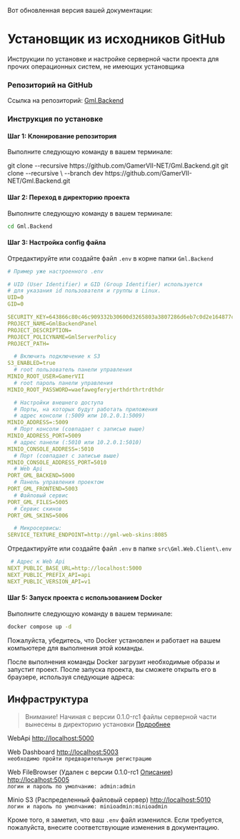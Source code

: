 Вот обновленная версия вашей документации:

# Установщик из исходников GitHub

Инструкции по установке и настройке серверной части проекта для прочих операционных систем, не имеющих установщика

### Репозиторий на GitHub

Ссылка на репозиторий: [Gml.Backend](https://github.com/GamerVII-NET/Gml.Backend)

### Инструкция по установке

#### Шаг 1: Клонирование репозитория

Выполните следующую команду в вашем терминале:

<tabs>
    <tab title="Стабильная версия">
      <code-block lang="bash">
        git clone --recursive https://github.com/GamerVII-NET/Gml.Backend.git
      </code-block>
    </tab>
    <tab title="Последняя актуальная">
      <code-block lang="bash">
            git clone --recursive \
                      --branch dev https://github.com/GamerVII-NET/Gml.Backend.git
      </code-block>
    </tab>
</tabs>

#### Шаг 2: Переход в директорию проекта

Выполните следующую команду в вашем терминале:

```bash
cd Gml.Backend
```

#### Шаг 3: Настройка config файла

Отредактируйте или создайте файл `.env` в корне папки `Gml.Backend`

```yaml
# Пример уже настроенного .env

# UID (User Identifier) и GID (Group Identifier) используется
# для указания id пользователя и группы в Linux.
UID=0
GID=0

SECURITY_KEY=643866c80c46c909332b30600d3265803a3807286d6eb7c0d2e164877c809519
PROJECT_NAME=GmlBackendPanel
PROJECT_DESCRIPTION=
PROJECT_POLICYNAME=GmlServerPolicy
PROJECT_PATH=

  # Включить подключение к S3
S3_ENABLED=true
  # root пользователь панели управления
MINIO_ROOT_USER=GamerVII
  # root пароль панели управления
MINIO_ROOT_PASSWORD=waefawegferyjerthdrthrtrdthdr

  # Настройки внешнего доступа
  # Порты, на которых будут работать приложения
  # адрес консоли (:5009 или 10.2.0.1:5009)
MINIO_ADDRESS=:5009
  # Порт консоли (совпадает с записью выше)
MINIO_ADDRESS_PORT=5009
  # адрес панели (:5010 или 10.2.0.1:5010)
MINIO_CONSOLE_ADDRESS=:5010
  # Порт (совпадает с записью выше)
MINIO_CONSOLE_ADDRESS_PORT=5010
  # Web Api
PORT_GML_BACKEND=5000
  # Панель управления проектом
PORT_GML_FRONTEND=5003
  # Файловый сервис
PORT_GML_FILES=5005
  # Сервис скинов
PORT_GML_SKINS=5006

  # Микросервисы:
SERVICE_TEXTURE_ENDPOINT=http://gml-web-skins:8085
```

Отредактируйте или создайте файл `.env` в папке `src\Gml.Web.Client\.env`

```yaml
 # Адрес к Web Api
NEXT_PUBLIC_BASE_URL=http://localhost:5000
NEXT_PUBLIC_PREFIX_API=api
NEXT_PUBLIC_VERSION_API=v1
```

#### Шаг 5: Запуск проекта с использованием Docker

Выполните следующую команду в вашем терминале:

```bash
docker compose up -d
```

Пожалуйста, убедитесь, что Docker установлен и работает на вашем компьютере для выполнения этой команды.


После выполнения команды Docker загрузит необходимые образы и запустит проект.
После запуска проекта, вы сможете открыть его в браузере, используя следующие адреса:

## Инфраструктура

> Внимание! Начиная с версии 0.1.0-rc1 файлы серверной части вынесены в директорию
> установки [Подробнее](gml-backend-files.md)

<procedure title="Сервеная инфраструктура" id="inject-a-procedure">
    <step>
        <p>
            <span>WebApi</span>
            <a href="http://localhost:5000">http://localhost:5000</a>
        </p>
    </step>
    <step>
        <p>
            <span>Web Dashboard</span>
            <a href="http://localhost:5003">http://localhost:5003</a>
            <br/>
            <code>необходимо пройти предварительную регистрацию</code>
        </p>
    </step>
    <step>
        <p>
            <span>Web FileBrowser (Удален с версии 0.1.0-rc1 <a href="https://discord.com/channels/585873186512437248/1238063781028823090/1279787369490288652">Описание</a>)</span>
            <a href="http://localhost:5005">http://localhost:5005</a>
            <br/>
            <code>логин и пароль по умолчанию: admin:admin</code>
        </p>
    </step>
    <step>
        <p>
            <span>Minio S3 (Распределенный файловый сервер)</span>
            <a href="http://localhost:5010/">http://localhost:5010</a>
            <br/>
            <code>логин и пароль по умолчанию: minioadmin:minioadmin </code>
        </p>
    </step>
</procedure>

Кроме того, я заметил, что ваш `.env` файл изменился. Если требуется, пожалуйста, внесите соответствующие изменения в документацию.